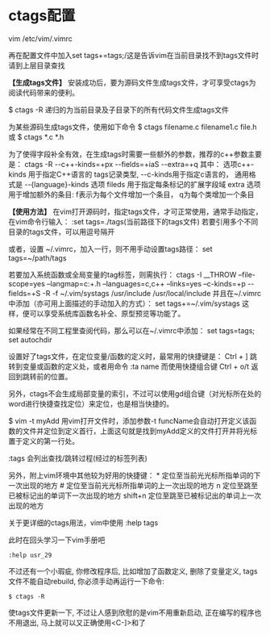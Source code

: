 # ctags配置

vim /etc/vim/.vimrc

再在配置文件中加入set tags+=tags;/这是告诉vim在当前目录找不到tags文件时请到上层目录查找



**【生成tags文件】**
  安装成功后，要为源码文件生成tags文件，才可享受ctags为阅读代码带来的便利。

$ ctags -R
 递归的为当前目录及子目录下的所有代码文件生成tags文件

为某些源码生成tags文件，使用如下命令
 $ ctags filename.c filename1.c file.h 
 或
 $ ctags *.c *.h

 

为了使得字段补全有效，在生成tags时需要一些额外的参数，推荐的c++参数主要是：
 ctags -R --c++-kinds=+px --fields=+iaS --extra=+q
 其中：
 选项c++-kinds 用于指定C++语言的 tags记录类型,  --c-kinds用于指定c语言的，  通用格式是  --{language}-kinds
 选项 fileds 用于指定每条标记的扩展字段域
 extra 选项用于增加额外的条目:   f表示为每个文件增加一个条目，  q为每个类增加一个条目

 

 

**【使用方法】**
 在vim打开源码时，指定tags文件，才可正常使用，通常手动指定，在vim命令行输入：
 :set tags=./tags(当前路径下的tags文件)
 若要引用多个不同目录的tags文件，可以用逗号隔开

或者，设置 ~/.vimrc，加入一行，则不用手动设置tags路径：
 set tags=~/path/tags

若要加入系统函数或全局变量的tag标签，则需执行：
 ctags -I __THROW –file-scope=yes –langmap=c:+.h –languages=c,c++  –links=yes –c-kinds=+p --fields=+S -R -f ~/.vim/systags /usr/include  /usr/local/include
 并且在~/.vimrc中添加（亦可用上面描述的手动加入的方式）：
 set tags+=~/.vim/systags
 这样，便可以享受系统库函数名补全、原型预览等功能了。

如果经常在不同工程里查阅代码，那么可以在~/.vimrc中添加：
 set tags=tags;
 set autochdir

 

设置好了tags文件，在定位变量/函数的定义时，最常用的快捷键是：
 Ctrl + ]
 跳转到变量或函数的定义处，或者用命令
 :ta name
 而使用快捷组合键
 Ctrl + o/t 
 返回到跳转前的位置。

另外，ctags不会生成局部变量的索引，不过可以使用gd组合键（对光标所在处的word进行快捷查找定位）来定位，也是相当快捷的。

$ vim -t myAdd
 用vim打开文件时，添加参数-t funcName会自动打开定义该函数的文件并定位到定义首行，上面这句就是找到myAdd定义的文件打开并将光标置于定义的第一行处。

:tags 
 会列出查找/跳转过程(经过的标签列表)


 另外，附上vim环境中其他较为好用的快捷键：
 \* 定位至当前光光标所指单词的下一次出现的地方
 \# 定位至当前光光标所指单词的上一次出现的地方
 n 定位至跳至已被标记出的单词下一次出现的地方
 shift+n 定位至跳至已被标记出的单词上一次出现的地方


 关于更详细的ctags用法，vim中使用
 :help tags

 

 

此时在回头学习一下vim手册吧

```
:help usr_29
```

不过还有一个小瑕疵, 你修改程序后, 比如增加了函数定义, 删除了变量定义, tags文件不能自动rebuild, 你必须手动再运行一下命令:

```
$ ctags -R
```

使tags文件更新一下, 不过让人感到欣慰的是vim不用重新启动, 正在编写的程序也不用退出, 马上就可以又正确使用<C-]>和<C-T>了